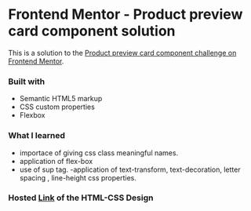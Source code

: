# Frontend Mentor - Product preview card component solution

This is a solution to the [Product preview card component challenge on Frontend Mentor](https://www.frontendmentor.io/challenges/product-preview-card-component-GO7UmttRfa).

### Built with

- Semantic HTML5 markup
- CSS custom properties
- Flexbox 


### What I learned

- importace of giving css class meaningful names.
- application of flex-box
- use of sup  tag.
-application of text-transform, text-decoration, letter spacing , line-height css properties.

### Hosted [Link](https://card-product-preview-frontend-mentor.netlify.app/) of the HTML-CSS Design

